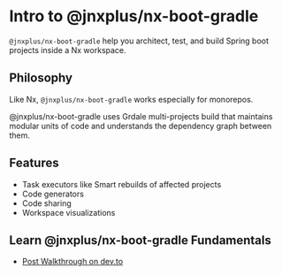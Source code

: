 # Intro to @jnxplus/nx-boot-gradle

`@jnxplus/nx-boot-gradle` help you architect, test, and build Spring boot projects inside a Nx workspace.

## Philosophy

Like Nx, `@jnxplus/nx-boot-gradle` works especially for monorepos.

@jnxplus/nx-boot-gradle uses Grdale multi-projects build that maintains modular units of code and understands the dependency graph between them.

## Features

- Task executors like Smart rebuilds of affected projects
- Code generators
- Code sharing
- Workspace visualizations

## Learn @jnxplus/nx-boot-gradle Fundamentals

- [Post Walkthrough on dev.to](https://dev.to/gridou/how-to-add-spring-boot-and-gradle-multi-project-builds-capabilities-to-your-nx-workspace-53cd)
